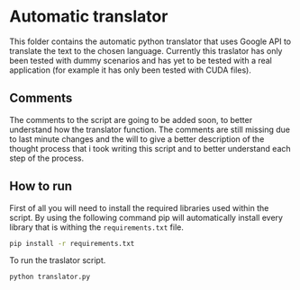# Automatic translator

This folder contains the automatic python translator that uses Google API
to translate the text to the chosen language.
Currently this traslator has only been tested with dummy scenarios and has
yet to be tested with a real application (for example it has only been
tested with CUDA files).

## Comments
The comments to the script are going to be added soon, to better understand
how the translator function.
The comments are still missing due to last minute changes and the will to
give a better description of the thought process that i took writing this
script and to better understand each step of the process.

## How to run
First of all you will need to install the required libraries used within the
script.
By using the following command pip will automatically install every library
that is withing the `requirements.txt` file.

```bash
pip install -r requirements.txt
```

To run the traslator script.

```bash
python translator.py
```